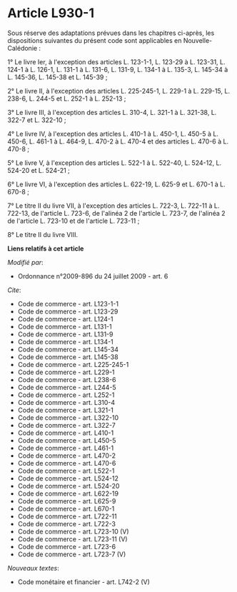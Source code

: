# Article L930-1

Sous réserve des adaptations prévues dans les chapitres ci-après, les dispositions suivantes du présent code sont applicables
en Nouvelle-Calédonie : 

1° Le livre Ier, à l'exception des articles L. 123-1-1, 
L. 123-29 à L. 123-31, L. 124-1 à L. 126-1, L. 131-1 à L. 131-6, L. 131-9, L. 134-1 à L. 135-3, L. 145-34 à L. 145-36, L.
145-38 et L. 145-39 ; 

2° Le livre II, à l'exception des articles L. 225-245-1, L. 229-1 à L. 229-15, L. 238-6, L. 244-5 et L. 252-1 à L. 252-13 ; 

3° Le livre III, à l'exception des articles L. 310-4, L. 321-1 à L. 321-38, L. 322-7 et L. 322-10 ; 

4° Le livre IV, à l'exception des articles L. 410-1 à L. 450-1, 
L. 450-5 à L. 450-6, L. 461-1 à L. 464-9, L. 470-2 à L. 470-4 et des articles L. 470-6 à L. 470-8 ; 

5° Le livre V, à l'exception des articles L. 522-1 à L. 522-40, L. 524-12, L. 524-20 et L. 524-21 ; 

6° Le livre VI, à l'exception des articles L. 622-19, L. 625-9 et L. 670-1 à L. 670-8 ; 

7° Le titre II du livre VII, à l'exception des articles L. 722-3, L. 722-11 à L. 722-13, de l'article L. 723-6, de l'alinéa 2
de l'article L. 723-7, de l'alinéa 2 de l'article L. 723-10 et de l'article L. 723-11 ; 

8° Le titre II du livre VIII.

**Liens relatifs à cet article**

_Modifié par_:

  - Ordonnance n°2009-896 du 24 juillet 2009 - art. 6

_Cite_:

  - Code de commerce - art. L123-1-1
  - Code de commerce - art. L123-29
  - Code de commerce - art. L124-1
  - Code de commerce - art. L131-1
  - Code de commerce - art. L131-9
  - Code de commerce - art. L134-1
  - Code de commerce - art. L145-34
  - Code de commerce - art. L145-38
  - Code de commerce - art. L225-245-1
  - Code de commerce - art. L229-1
  - Code de commerce - art. L238-6
  - Code de commerce - art. L244-5
  - Code de commerce - art. L252-1
  - Code de commerce - art. L310-4
  - Code de commerce - art. L321-1
  - Code de commerce - art. L322-10
  - Code de commerce - art. L322-7
  - Code de commerce - art. L410-1
  - Code de commerce - art. L450-5
  - Code de commerce - art. L461-1
  - Code de commerce - art. L470-2
  - Code de commerce - art. L470-6
  - Code de commerce - art. L522-1
  - Code de commerce - art. L524-12
  - Code de commerce - art. L524-20
  - Code de commerce - art. L622-19
  - Code de commerce - art. L625-9
  - Code de commerce - art. L670-1
  - Code de commerce - art. L722-11
  - Code de commerce - art. L722-3
  - Code de commerce - art. L723-10 (V)
  - Code de commerce - art. L723-11 (V)
  - Code de commerce - art. L723-6
  - Code de commerce - art. L723-7 (V)

_Nouveaux textes_:

  - Code monétaire et financier - art. L742-2 (V)
